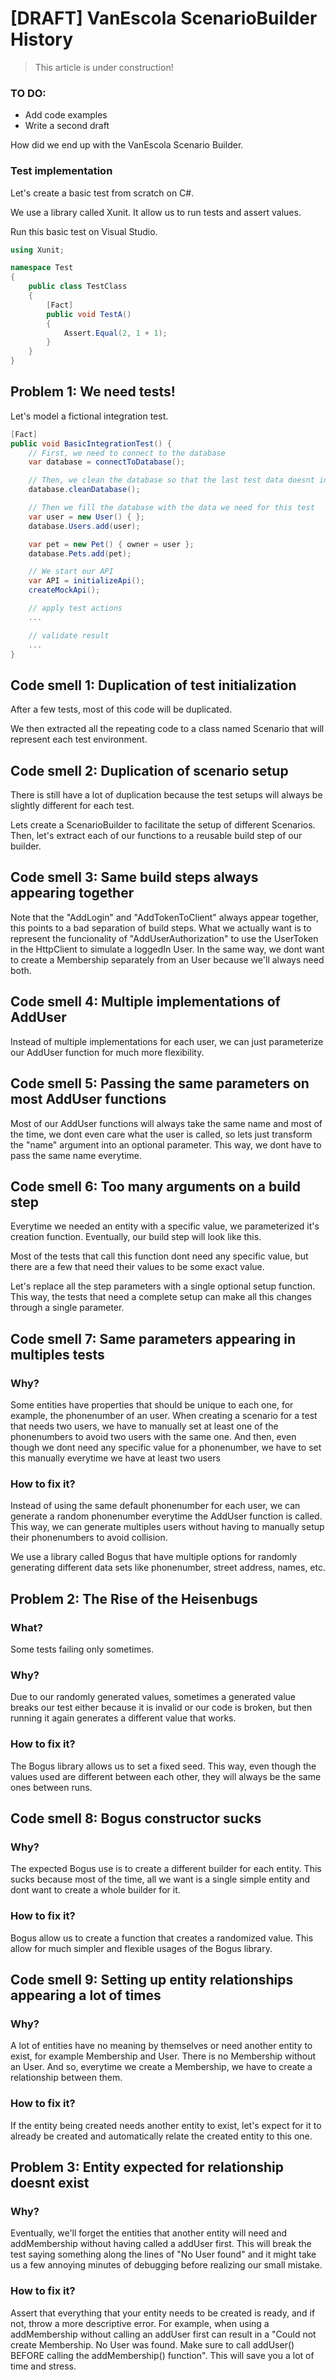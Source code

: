 # [DRAFT] VanEscola ScenarioBuilder History

> This article is under construction!

### TO DO:

- Add code examples
- Write a second draft

How did we end up with the VanEscola Scenario Builder.

### Test implementation

Let's create a basic test from scratch on C#.

We use a library called Xunit. It allow us to run tests and assert values.

Run this basic test on Visual Studio.

```c#
using Xunit;

namespace Test
{
    public class TestClass
    {
        [Fact]
        public void TestA()
        {
            Assert.Equal(2, 1 + 1);
        }
    }
}

```

## Problem 1: We need tests!

Let's model a fictional integration test.

```c#
[Fact]
public void BasicIntegrationTest() {
    // First, we need to connect to the database
    var database = connectToDatabase();

    // Then, we clean the database so that the last test data doesnt interfere this one
    database.cleanDatabase();

    // Then we fill the database with the data we need for this test
    var user = new User() { };
    database.Users.add(user);

    var pet = new Pet() { owner = user };
    database.Pets.add(pet);

    // We start our API
    var API = initializeApi();
    createMockApi();

    // apply test actions
    ...

    // validate result
    ...
}
```

## Code smell 1: Duplication of test initialization

After a few tests, most of this code will be duplicated.

We then extracted all the repeating code to a class named Scenario that will represent each test environment.

## Code smell 2: Duplication of scenario setup

There is still have a lot of duplication because the test setups will always be slightly different for each test.

Lets create a ScenarioBuilder to facilitate the setup of different Scenarios. Then, let's extract each of our functions to a reusable build step of our builder.

## Code smell 3: Same build steps always appearing together

Note that the "AddLogin" and "AddTokenToClient" always appear together, this points to a bad separation of build steps. What we actually want is to represent the funcionality of "AddUserAuthorization" to use the UserToken in the HttpClient to simulate a loggedIn User. In the same way, we dont want to create a Membership separately from an User because we'll always need both.

## Code smell 4: Multiple implementations of AddUser

Instead of multiple implementations for each user, we can just parameterize our AddUser function for much more flexibility.

## Code smell 5: Passing the same parameters on most AddUser functions

Most of our AddUser functions will always take the same name and most of the time, we dont even care what the user is called, so lets just transform the "name" argument into an optional parameter. This way, we dont have to pass the same name everytime.

## Code smell 6: Too many arguments on a build step

Everytime we needed an entity with a specific value, we parameterized it's creation function. Eventually, our build step will look like this.

Most of the tests that call this function dont need any specific value, but there are a few that need their values to be some exact value.

Let's replace all the step parameters with a single optional setup function. This way, the tests that need a complete setup can make all this changes through a single parameter.

## Code smell 7: Same parameters appearing in multiples tests

### Why?

Some entities have properties that should be unique to each one, for example, the phonenumber of an user. When creating a scenario for a test that needs two users, we have to manually set at least one of the phonenumbers to avoid two users with the same one. And then, even though we dont need any specific value for a phonenumber, we have to set this manually everytime we have at least two users

### How to fix it?

Instead of using the same default phonenumber for each user, we can generate a random phonenumber everytime the AddUser function is called. This way, we can generate multiples users without having to manually setup their phonenumbers to avoid collision.

We use a library called Bogus that have multiple options for randomly generating different data sets like phonenumber, street address, names, etc.

## Problem 2: The Rise of the Heisenbugs

### What?

Some tests failing only sometimes.

### Why?

Due to our randomly generated values, sometimes a generated value breaks our test either because it is invalid or our code is broken, but then running it again generates a different value that works.

### How to fix it?

The Bogus library allows us to set a fixed seed. This way, even though the values used are different between each other, they will always be the same ones between runs.

## Code smell 8: Bogus constructor sucks

### Why?

The expected Bogus use is to create a different builder for each entity. This sucks because most of the time, all we want is a single simple entity and dont want to create a whole builder for it.

### How to fix it?

Bogus allow us to create a function that creates a randomized value. This allow for much simpler and flexible usages of the Bogus library.

## Code smell 9: Setting up entity relationships appearing a lot of times

### Why?

A lot of entities have no meaning by themselves or need another entity to exist, for example Membership and User. There is no Membership without an User. And so, everytime we create a Membership, we have to create a relationship between them.

### How to fix it?

If the entity being created needs another entity to exist, let's expect for it to already be created and automatically relate the created entity to this one.

## Problem 3: Entity expected for relationship doesnt exist

### Why?

Eventually, we'll forget the entities that another entity will need and addMembership without having called a addUser first. This will break the test saying something along the lines of "No User found" and it might take us a few annoying minutes of debugging before realizing our small mistake.

### How to fix it?

Assert that everything that your entity needs to be created is ready, and if not, throw a more descriptive error. For example, when using a addMembership without calling an addUser first can result in a "Could not create Membership. No User was found. Make sure to call addUser() BEFORE calling the addMembership() function". This will save you a lot of time and stress.
